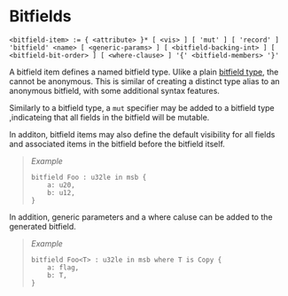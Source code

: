 # Bitfields
```
<bitfield-item> := { <attribute> }* [ <vis> ] [ 'mut' ] [ 'record' ] 'bitfield' <name> [ <generic-params> ] [ <bitfield-backing-int> ] [ <bitfield-bit-order> ] [ <where-clause> ] '{' <bitfield-members> '}'
```

A bitfield item defines a named bitfield type.
Ulike a plain [bitfield type], the cannot be anonymous.
This is similar of creating a distinct type alias to an anonymous bitfield, with some additional syntax features.

Similarly to a bitfield type, a `mut` specifier may be added to a bitfield type ,indicateing that all fields in the bitfield will be mutable.

In additon, bitfield items may also define the default visibility for all fields and associated items in the bitfield before the bitfield itself.

> _Example_
> ```
> bitfield Foo : u32le in msb {
>     a: u20,
>     b: u12,
> }
> ```

In addition, generic parameters and a where caluse can be added to the generated bitfield.

> _Example_
> ```
> bitfield Foo<T> : u32le in msb where T is Copy {
>     a: flag,
>     b: T,
> }
> ```



[bitfield type]: ../type-system/types/composite-types/bitfield-types.md
